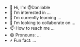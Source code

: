- 👋 Hi, I’m @Danliable
- 👀 I’m interested in ...
- 🌱 I’m currently learning ...
- 💞️ I’m looking to collaborate on ...
- 📫 How to reach me ...
- 😄 Pronouns: ...
- ⚡ Fun fact: ...

<!---
Danliable/Danliable is a ✨ special ✨ repository because its `README.md` (this file) appears on your GitHub profile.
You can click the Preview link to take a look at your changes.
--->

